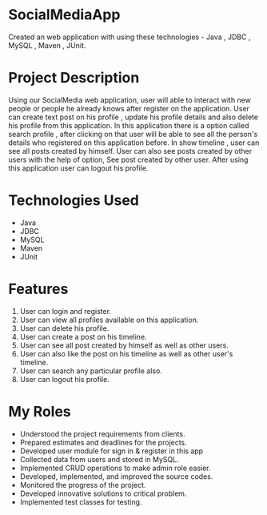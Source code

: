 # SocialMediaApp
Created an web application with using these technologies - Java , JDBC , MySQL , Maven , JUnit.

# Project Description
Using our SocialMedia web application, user will able to interact with new people or people he already knows after register on the application. User can create text post on his profile , update his profile details and also delete his profile from this application. In this application there is a option called search profile , after clicking on that user will be able to see all the person's details who registered on this application before. In show timeline , user can see all posts created by himself. User can also see posts created by other users with the help of option, See post created by other user. After using this application user can logout his profile.

# Technologies Used
- Java
- JDBC
- MySQL
- Maven
- JUnit

# Features
1. User can login and register.
2. User can view all profiles available on this application.
3. User can delete his profile.
4. User can create a post on his timeline.
5. User can see all post created by himself as well as other users.
6. User can also like the post on his timeline as well as other user's timeline.
7. User can search any particular profile also.
8. User can logout his profile.


# My Roles
- Understood the project requirements from clients.
- Prepared estimates and deadlines for the projects.
- Developed user module for sign in & register in this app
- Collected data from users and stored in MySQL.
- Implemented CRUD operations to make admin role easier.
- Developed, implemented, and improved the source codes.
- Monitored the progress of the project.
- Developed innovative solutions to critical problem.
- Implemented test classes for testing.
